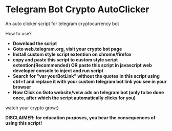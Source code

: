 # Telegram Bot Crypto AutoClicker
An auto clicker script for telegram cryptocurrency bot


How to use?
* **Download the script**
* **Goto web.telegram.org, visit your crypto bot page**
* **Install custom style script extention on chrome/firefox**
* **copy and paste this script to custom style script extention(Recommended) OR paste this script in javascript web developer console to inject and run script**
* **Search for "var yourBotLink" without the quotes in this script using ctrl+f and replace it with your custom telegram bot link you see in your browser**
* **Now Click on Goto website/veiw ads on telegram bot (only to be done once, after which the script automatically clicks for you)**

watch your crypto grow:)

**DISCLAIMER: for education purposes, you bear the consequences of using this script!**
